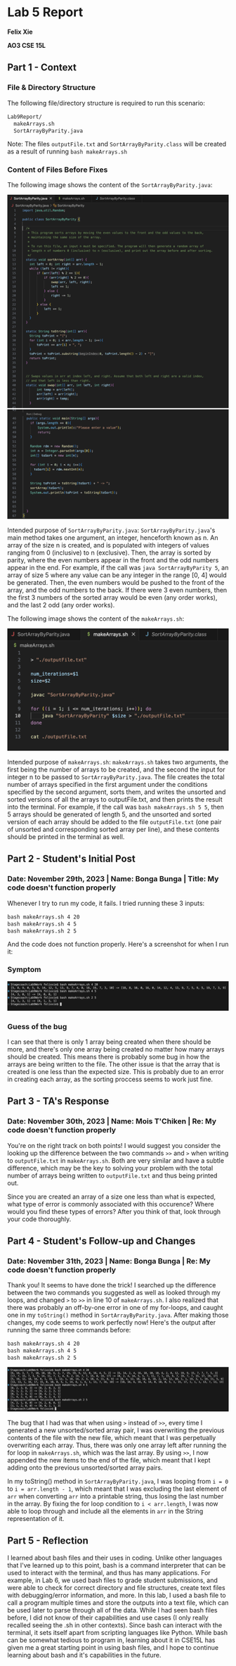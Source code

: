# Lab 5 Report
**Felix Xie**

**AO3 CSE 15L**
## Part 1 - Context
### File & Directory Structure

The following file/directory structure is required to run this scenario:

```
Lab9Report/
  makeArrays.sh
  SortArrayByParity.java
```

Note: The files `outputFile.txt` and `SortArrayByParity.class` will be created as a result of running `bash makeArrays.sh`

### Content of Files Before Fixes

The following image shows the content of the `SortArrayByParity.java`:

![Image](Lab5Info/SortArray.PNG)
![Image](Lab5Info/SortArray2.PNG)

Intended purpose of `SortArrayByParity.java`: `SortArrayByParity.java`'s main method takes one argument, an integer, henceforth known as n. An array of the size n is created, and is populated with integers of values ranging from 0 (inclusive) to n (exclusive). Then, the array is sorted by parity, where the even numbers appear in the front and the odd numbers appear in the end. For example, if the call was `java SortArrayByParity 5`, an array of size 5 where any value can be any integer in the range [0, 4] would be generated. Then, the even numbers would be pushed to the front of the array, and the odd numbers to the back. If there were 3 even numbers, then the first 3 numbers of the sorted array would be even (any order works), and the last 2 odd (any order works). 

The following image shows the content of the `makeArrays.sh`:

![Image](Lab5Info/makeArrays.PNG)

Intended purpose of `makeArrays.sh`: `makeArrays.sh` takes two arguments, the first being the number of arrays to be created, and the second the input for integer n to be passed to `SortArrayByParity.java`. The file creates the total number of arrays specified in the first argument under the conditions specified by the second argument, sorts them, and writes the unsorted and sorted versions of all the arrays to outputFile.txt, and then prints the result into the terminal. For example, if the call was `bash makeArrays.sh 5 5`, then 5 arrays should be generated of length 5, and the unsorted and sorted version of each array should be added to the file `outputFile.txt` (one pair of unsorted and corresponding sorted array per line), and these contents should be printed in the terminal as well. 

## Part 2 - Student's Initial Post
### Date: November 29th, 2023 | Name: Bonga Bunga | Title: My code doesn't function properly
Whenever I try to run my code, it fails. I tried running these 3 inputs:
```
bash makeArrays.sh 4 20
bash makeArrays.sh 4 5
bash makeArrays.sh 2 5
```
And the code does not function properly. Here's a screenshot for when I run it:

### Symptom
![Image](Lab5Info/Symptom.PNG)

### Guess of the bug
I can see that there is only 1 array being created when there should be more, and there's only one array being created no matter how many arrays should be created. This means there is probably some bug in how the arrays are being written to the file. The other issue is that the array that is created is one less than the expected size. This is probably due to an error in creating each array, as the sorting proccess seems to work just fine. 

## Part 3 - TA's Response
### Date: November 30th, 2023 | Name: Mois T'Chiken | Re: My code doesn't function properly
You're on the right track on both points! I would suggest you consider the looking up the difference between the two commands `>>` and `>` when writing to `outputFile.txt` in `makeArrays.sh`. Both are very similar and have a subtle difference, which may be the key to solving your problem with the total number of arrays being written to `outputFile.txt` and thus being printed out.

Since you are created an array of a size one less than what is expected, what type of error is commonly associated with this occurence? Where would you find these types of errors? After you think of that, look through your code thoroughly.

## Part 4 - Student's Follow-up and Changes
### Date: November 31th, 2023 | Name: Bonga Bunga | Re: My code doesn't function properly
Thank you! It seems to have done the trick! I searched up the difference between the two commands you suggested as well as looked through my loops, and changed `>` to `>>` in line 10 of `makeArrays.sh`. I also realized that there was probably an off-by-one error in one of my for-loops, and caught one in my `toString()` method in `SortArrayByParity.java`. After making those changes, my code seems to work perfectly now! Here's the output after running the same three commands before:
```
bash makeArrays.sh 4 20
bash makeArrays.sh 4 5
bash makeArrays.sh 2 5
```
![Image](Lab5Info/Fixed.PNG)

The bug that I had was that when using `>` instead of `>>`, every time I generated a new unsorted/sorted array pair, I was overwriting the previous contents of the file with the new file, which meant that I was perpetually overwriting each array. Thus, there was only one array left after running the for loop in `makeArrays.sh`, which was the last array. By using `>>`, I now appended the new items to the end of the file, which meant that I kept adding onto the previous unsorted/sorted array pairs. 

In my toString() method in `SortArrayByParity.java`, I was looping from `i = 0` to `i = arr.length - 1`, which meant that I was excluding the last element of `arr` when converting `arr` into a printable string, thus losing the last number in the array. By fixing the for loop condition to `i < arr.length`, I was now able to loop through and include all the elements in `arr` in the String representation of it. 

## Part 5 - Reflection
I learned about bash files and their uses in coding. Unlike other languages that I've learned up to this point, bash is a command interpreter that can be used to interact with the terminal, and thus has many applications. For example, in Lab 6, we used bash files to grade student submissions, and were able to check for correct directory and file structures, create text files with debugging/error information, and more. In this lab, I used a bash file to call a program multiple times and store the outputs into a text file, which can be used later to parse through all of the data. While I had seen bash files before, I did not know of their capabilities and use cases (I only really recalled seeing the .sh in other contexts). Since bash can interact with the terminal, it sets itself apart from scripting languages like Python. While bash can be somewhat tedious to program in, learning about it in CSE15L has given me a great starting point in using bash files, and I hope to continue learning about bash and it's capabilities in the future. 
